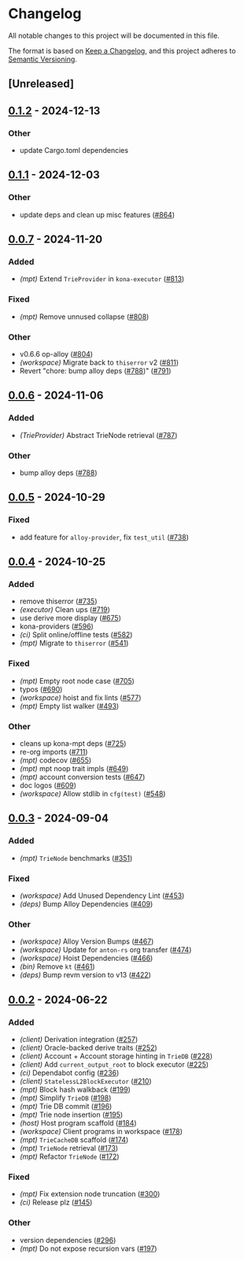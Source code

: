 # Changelog
All notable changes to this project will be documented in this file.

The format is based on [Keep a Changelog](https://keepachangelog.com/en/1.0.0/),
and this project adheres to [Semantic Versioning](https://semver.org/spec/v2.0.0.html).

## [Unreleased]

## [0.1.2](https://github.com/Layr-Labs/kona/compare/kona-mpt-v0.1.1...kona-mpt-v0.1.2) - 2024-12-13

### Other

- update Cargo.toml dependencies

## [0.1.1](https://github.com/anton-rs/kona/compare/kona-mpt-v0.1.0...kona-mpt-v0.1.1) - 2024-12-03

### Other

- update deps and clean up misc features ([#864](https://github.com/anton-rs/kona/pull/864))

## [0.0.7](https://github.com/anton-rs/kona/compare/kona-mpt-v0.0.6...kona-mpt-v0.0.7) - 2024-11-20

### Added

- *(mpt)* Extend `TrieProvider` in `kona-executor` ([#813](https://github.com/anton-rs/kona/pull/813))

### Fixed

- *(mpt)* Remove unnused collapse ([#808](https://github.com/anton-rs/kona/pull/808))

### Other

- v0.6.6 op-alloy ([#804](https://github.com/anton-rs/kona/pull/804))
- *(workspace)* Migrate back to `thiserror` v2 ([#811](https://github.com/anton-rs/kona/pull/811))
- Revert "chore: bump alloy deps ([#788](https://github.com/anton-rs/kona/pull/788))" ([#791](https://github.com/anton-rs/kona/pull/791))

## [0.0.6](https://github.com/anton-rs/kona/compare/kona-mpt-v0.0.5...kona-mpt-v0.0.6) - 2024-11-06

### Added

- *(TrieProvider)* Abstract TrieNode retrieval ([#787](https://github.com/anton-rs/kona/pull/787))

### Other

- bump alloy deps ([#788](https://github.com/anton-rs/kona/pull/788))

## [0.0.5](https://github.com/anton-rs/kona/compare/kona-mpt-v0.0.4...kona-mpt-v0.0.5) - 2024-10-29

### Fixed

- add feature for `alloy-provider`, fix `test_util` ([#738](https://github.com/anton-rs/kona/pull/738))

## [0.0.4](https://github.com/anton-rs/kona/compare/kona-mpt-v0.0.3...kona-mpt-v0.0.4) - 2024-10-25

### Added

- remove thiserror ([#735](https://github.com/anton-rs/kona/pull/735))
- *(executor)* Clean ups ([#719](https://github.com/anton-rs/kona/pull/719))
- use derive more display ([#675](https://github.com/anton-rs/kona/pull/675))
- kona-providers ([#596](https://github.com/anton-rs/kona/pull/596))
- *(ci)* Split online/offline tests ([#582](https://github.com/anton-rs/kona/pull/582))
- *(mpt)* Migrate to `thiserror` ([#541](https://github.com/anton-rs/kona/pull/541))

### Fixed

- *(mpt)* Empty root node case ([#705](https://github.com/anton-rs/kona/pull/705))
- typos ([#690](https://github.com/anton-rs/kona/pull/690))
- *(workspace)* hoist and fix lints ([#577](https://github.com/anton-rs/kona/pull/577))
- *(mpt)* Empty list walker ([#493](https://github.com/anton-rs/kona/pull/493))

### Other

- cleans up kona-mpt deps ([#725](https://github.com/anton-rs/kona/pull/725))
- re-org imports ([#711](https://github.com/anton-rs/kona/pull/711))
- *(mpt)* codecov ([#655](https://github.com/anton-rs/kona/pull/655))
- *(mpt)* mpt noop trait impls ([#649](https://github.com/anton-rs/kona/pull/649))
- *(mpt)* account conversion tests ([#647](https://github.com/anton-rs/kona/pull/647))
- doc logos ([#609](https://github.com/anton-rs/kona/pull/609))
- *(workspace)* Allow stdlib in `cfg(test)` ([#548](https://github.com/anton-rs/kona/pull/548))

## [0.0.3](https://github.com/anton-rs/kona/compare/kona-mpt-v0.0.2...kona-mpt-v0.0.3) - 2024-09-04

### Added
- *(mpt)* `TrieNode` benchmarks ([#351](https://github.com/anton-rs/kona/pull/351))

### Fixed
- *(workspace)* Add Unused Dependency Lint ([#453](https://github.com/anton-rs/kona/pull/453))
- *(deps)* Bump Alloy Dependencies ([#409](https://github.com/anton-rs/kona/pull/409))

### Other
- *(workspace)* Alloy Version Bumps ([#467](https://github.com/anton-rs/kona/pull/467))
- *(workspace)* Update for `anton-rs` org transfer ([#474](https://github.com/anton-rs/kona/pull/474))
- *(workspace)* Hoist Dependencies ([#466](https://github.com/anton-rs/kona/pull/466))
- *(bin)* Remove `kt` ([#461](https://github.com/anton-rs/kona/pull/461))
- *(deps)* Bump revm version to v13 ([#422](https://github.com/anton-rs/kona/pull/422))

## [0.0.2](https://github.com/anton-rs/kona/compare/kona-mpt-v0.0.1...kona-mpt-v0.0.2) - 2024-06-22

### Added
- *(client)* Derivation integration ([#257](https://github.com/anton-rs/kona/pull/257))
- *(client)* Oracle-backed derive traits ([#252](https://github.com/anton-rs/kona/pull/252))
- *(client)* Account + Account storage hinting in `TrieDB` ([#228](https://github.com/anton-rs/kona/pull/228))
- *(client)* Add `current_output_root` to block executor ([#225](https://github.com/anton-rs/kona/pull/225))
- *(ci)* Dependabot config ([#236](https://github.com/anton-rs/kona/pull/236))
- *(client)* `StatelessL2BlockExecutor` ([#210](https://github.com/anton-rs/kona/pull/210))
- *(mpt)* Block hash walkback ([#199](https://github.com/anton-rs/kona/pull/199))
- *(mpt)* Simplify `TrieDB` ([#198](https://github.com/anton-rs/kona/pull/198))
- *(mpt)* Trie DB commit ([#196](https://github.com/anton-rs/kona/pull/196))
- *(mpt)* Trie node insertion ([#195](https://github.com/anton-rs/kona/pull/195))
- *(host)* Host program scaffold ([#184](https://github.com/anton-rs/kona/pull/184))
- *(workspace)* Client programs in workspace ([#178](https://github.com/anton-rs/kona/pull/178))
- *(mpt)* `TrieCacheDB` scaffold ([#174](https://github.com/anton-rs/kona/pull/174))
- *(mpt)* `TrieNode` retrieval ([#173](https://github.com/anton-rs/kona/pull/173))
- *(mpt)* Refactor `TrieNode` ([#172](https://github.com/anton-rs/kona/pull/172))

### Fixed
- *(mpt)* Fix extension node truncation ([#300](https://github.com/anton-rs/kona/pull/300))
- *(ci)* Release plz ([#145](https://github.com/anton-rs/kona/pull/145))

### Other
- version dependencies ([#296](https://github.com/anton-rs/kona/pull/296))
- *(mpt)* Do not expose recursion vars ([#197](https://github.com/anton-rs/kona/pull/197))
